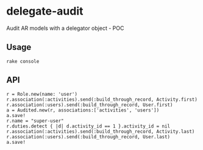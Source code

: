 # delegate-audit

Audit AR models with a delegator object - POC


## Usage
`rake console`


## API
```
r = Role.new(name: 'user')
r.association(:activities).send(:build_through_record, Activity.first)
r.association(:users).send(:build_through_record, User.first)
a = Audited.new(r, associations:['activities', 'users'])
a.save!
r.name = "super-user"
r.duties.detect { |d| d.activity_id == 1 }.activity_id = nil
r.association(:activities).send(:build_through_record, Activity.last)
r.association(:users).send(:build_through_record, User.last)
a.save!
```
